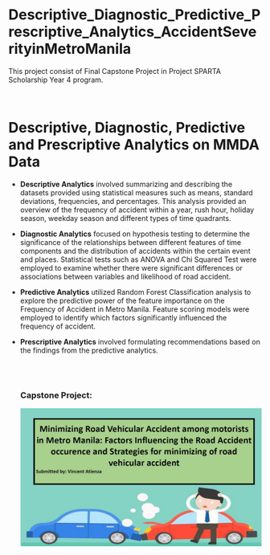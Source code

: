 # Descriptive_Diagnostic_Predictive_Prescriptive_Analytics_AccidentSeverityinMetroManila
This project consist of Final Capstone Project in Project SPARTA Scholarship Year 4 program.

<br>

# Descriptive, Diagnostic, Predictive and Prescriptive Analytics on MMDA Data
- **Descriptive Analytics** involved summarizing and describing the datasets provided using statistical measures
such as means, standard deviations, frequencies, and percentages. This analysis provided an overview of
the frequency of accident within a year, rush hour, holiday season, weekday season and different types of
time quadrants.
- **Diagnostic Analytics** focused on hypothesis testing to determine the significance of the relationships
between different features of time components and the distribution of accidents within the certain event
and places. Statistical tests such as ANOVA and Chi Squared Test were employed to examine whether there
were significant differences or associations between variables and likelihood of road accident.
- **Predictive Analytics** utilized Random Forest Classification analysis to explore the predictive power of the
feature importance on the Frequency of Accident in Metro Manila. Feature scoring models were employed
to identify which factors significantly influenced the frequency of accident.
- **Prescriptive Analytics** involved formulating recommendations based on the findings from the
predictive analytics.

  <br>
  <br>

  ### **Capstone Project:**

  <div class="image-container">
  <p align="center">
    <img src="/assets/img/Intro.JPG" />
  </p>
</div>
